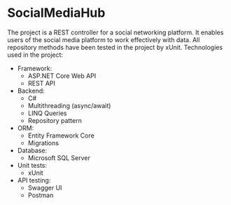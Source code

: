 # SocialMediaHub

The project is a REST controller for a social networking platform. It enables users of the social media platform to work effectively with data. All repository methods have been tested in the project by xUnit. Technologies used in the project:
- Framework:
  - ASP.NET Core Web API
  - REST API
- Backend:
  - C#
  - Multithreading (async/await)
  - LINQ Queries
  - Repository pattern
- ORM:
  - Entity Framework Core
  - Migrations
- Database:
  - Microsoft SQL Server
- Unit tests:
  - xUnit
- API testing:
  - Swagger UI
  - Postman
